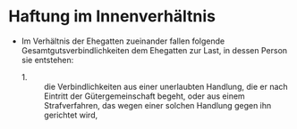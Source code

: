 # Haftung im Innenverhältnis

- Im Verhältnis der Ehegatten zueinander fallen folgende Gesamtgutsverbindlichkeiten dem Ehegatten zur Last, in dessen Person sie entstehen: <dl style="font-weight:normal;font-style:normal;text-decoration:none;"><dt>1.</dt><dd style="font-weight:normal;font-style:normal;text-decoration:none;"><div>die Verbindlichkeiten aus einer unerlaubten Handlung, die er nach Eintritt der Gütergemeinschaft begeht, oder aus einem Strafverfahren, das wegen einer solchen Handlung gegen ihn gerichtet wird,

